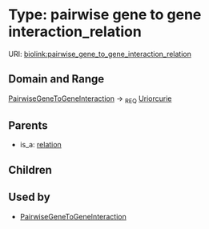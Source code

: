 
# Type: pairwise gene to gene interaction_relation




URI: [biolink:pairwise_gene_to_gene_interaction_relation](https://w3id.org/biolink/vocab/pairwise_gene_to_gene_interaction_relation)


## Domain and Range

[PairwiseGeneToGeneInteraction](PairwiseGeneToGeneInteraction.md) ->  <sub>REQ</sub> [Uriorcurie](types/Uriorcurie.md)

## Parents

 *  is_a: [relation](relation.md)

## Children


## Used by

 * [PairwiseGeneToGeneInteraction](PairwiseGeneToGeneInteraction.md)
